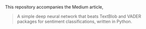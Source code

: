 This repository accompanies the Medium article,

> A simple deep neural network that beats TextBlob and VADER packages for sentiment classifications, written in Python.


